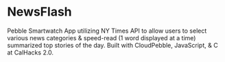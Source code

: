 # NewsFlash
Pebble Smartwatch App utilizing NY Times API to allow users to select various news categories & speed-read (1 word displayed at a time) summarized top stories of the day. Built with CloudPebble, JavaScript, & C at CalHacks 2.0.
